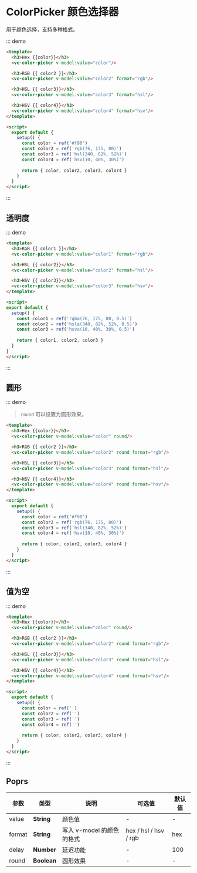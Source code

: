 # ColorPicker 颜色选择器

用于颜色选择，支持多种格式。

::: demo
```html
<template>
  <h3>Hex {{color}}</h3>
  <vc-color-picker v-model:value="color"/>

  <h3>RGB {{ color2 }}</h3>
  <vc-color-picker v-model:value="color2" format="rgb"/>

  <h3>HSL {{ color3}}</h3>
  <vc-color-picker v-model:value="color3" format="hsl"/>

  <h3>HSV {{ color4}}</h3>
  <vc-color-picker v-model:value="color4" format="hsv"/>
</template>

<script>
  export default {
    setup() {
      const color = ref('#f90')
      const color2 = ref('rgb(76, 175, 80)')
      const color3 = ref('hsl(340, 82%, 52%)')
      const color4 = ref('hsv(10, 40%, 30%)')
      
      return { color, color2, color3, color4 }
    }
  }
</script>
```
:::

## 透明度

::: demo
```html
<template>
  <h3>RGB {{ color1 }}</h3>
  <vc-color-picker v-model:value="color1" format="rgb"/>

  <h3>HSL {{ color2}}</h3>
  <vc-color-picker v-model:value="color2" format="hsl"/>

  <h3>HSV {{ color3}}</h3>
  <vc-color-picker v-model:value="color3" format="hsv"/>
</template>

<script>
export default {
  setup() {
    const color1 = ref('rgba(76, 175, 80, 0.5)')
    const color2 = ref('hsla(340, 82%, 52%, 0.5)')
    const color3 = ref('hsva(10, 40%, 30%, 0.5)')
    
    return { color1, color2, color3 }
  }
}
</script>
```
:::


## 圆形

::: demo

> `round` 可以设置为圆形效果。

```html
<template>
  <h3>Hex {{color}}</h3>
  <vc-color-picker v-model:value="color" round/>

  <h3>RGB {{ color2 }}</h3>
  <vc-color-picker v-model:value="color2" round format="rgb"/>

  <h3>HSL {{ color3}}</h3>
  <vc-color-picker v-model:value="color3" round format="hsl"/>

  <h3>HSV {{ color4}}</h3>
  <vc-color-picker v-model:value="color4" round format="hsv"/>
</template>

<script>
  export default {
    setup() {
      const color = ref('#f90')
      const color2 = ref('rgb(76, 175, 80)')
      const color3 = ref('hsl(340, 82%, 52%)')
      const color4 = ref('hsv(10, 40%, 30%)')
      
      return { color, color2, color3, color4 }
    }
  }
</script>
```
:::

## 值为空

::: demo
```html
<template>
  <h3>Hex {{color}}</h3>
  <vc-color-picker v-model:value="color" round/>

  <h3>RGB {{ color2 }}</h3>
  <vc-color-picker v-model:value="color2" round format="rgb"/>

  <h3>HSL {{ color3}}</h3>
  <vc-color-picker v-model:value="color3" round format="hsl"/>

  <h3>HSV {{ color4}}</h3>
  <vc-color-picker v-model:value="color4" round format="hsv"/>
</template>

<script>
  export default {
    setup() {
      const color = ref('')
      const color2 = ref('')
      const color3 = ref('')
      const color4 = ref('')
      
      return { color, color2, color3, color4 }
    }
  }
</script>
```
:::

## Poprs

| 参数 | 类型 | 说明 | 可选值 | 默认值 |
|---|---|---|---|---|
| value | **String** | 颜色值 | - | - |
| format | **String** | 写入 v-model 的颜色的格式 | hex / hsl / hsv / rgb | hex |
| delay | **Number** | 延迟功能 | - | 100 |
| round | **Boolean** | 圆形效果 | - | - |


